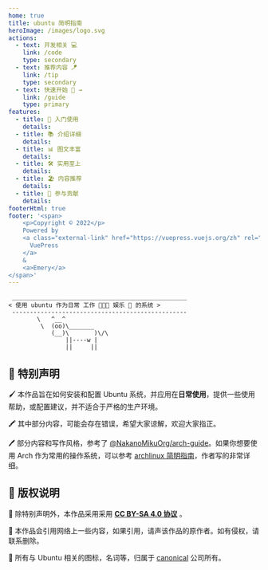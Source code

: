 ```yaml
---
home: true
title: ubuntu 简明指南
heroImage: /images/logo.svg
actions:
  - text: 开发相关 💻
    link: /code
    type: secondary
  - text: 推荐内容 🪁
    link: /tip
    type: secondary
  - text: 快速开始 👏 →
    link: /guide
    type: primary
features:
  - title: 🌱 入门使用
    details: 
  - title: 📚 介绍详细
    details: 
  - title: 📊 图文丰富
    details: 
  - title: 🛠 实用至上
    details: 
  - title: 🏖 内容推荐
    details: 
  - title: 🙌 参与贡献
    details: 
footerHtml: true
footer: '<span>
    <p>Copyright © 2022</p>
    Powered by
    <a class="external-link" href="https://vuepress.vuejs.org/zh" rel="noopener noreferrer" target="_blank">
      VuePress
    </a>
    &
    <a>Emery</a>
</span>'
---
```


```:no-line-numbers
 _________________________________________________
< 使用 ubuntu 作为日常 工作 🧑🏻‍💻 娱乐 🍿 的系统 >
 -------------------------------------------------
        \   ^__^
         \  (oo)\_______
            (__)\       )\/\
                ||----w |
                ||     ||
```

## 🎈 特别声明

🖌 本作品旨在如何安装和配置 Ubuntu 系统，并应用在**日常使用**，提供一些使用帮助，或配置建议，并不适合于严格的生产环境。

🖍 其中部分内容，可能会存在错误，希望大家谅解，欢迎大家指正。

🖊 部分内容和写作风格，参考了 [@NakanoMikuOrg/arch-guide](https://github.com/NakanoMikuOrg/arch-guide)。如果你想要使用 Arch 作为常用的操作系统，可以参考 [archlinux 简明指南](https://arch.icekylin.online/)，作者写的非常详细。

## 📖 版权说明

📙 除特别声明外，本作品采用采用 **[CC BY-SA 4.0 协议](https://creativecommons.org/licenses/by-sa/4.0/deed.zh)** 。

📗 本作品会引用网络上一些内容，如果引用，请声该作品的原作者。如有侵权，请联系删除。

📘 所有与 Ubuntu 相关的图标，名词等，归属于 [canonical](https://canonical.com/) 公司所有。
